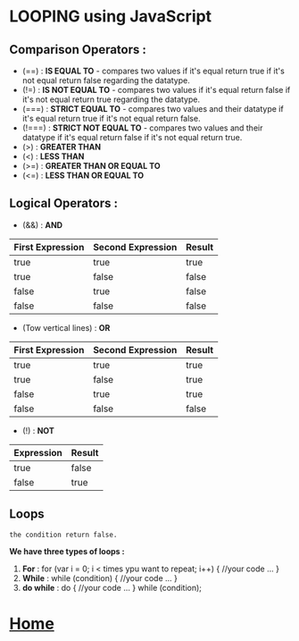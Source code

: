 # LOOPING using JavaScript

## Comparison Operators :

- (==) : **IS EQUAL TO** - compares two values if it's equal return true if it's not equal return false regarding the datatype.
- (!=) : **IS NOT EQUAL TO** - compares two values if it's equal return false if it's not equal return true regarding the datatype.
- (===) : **STRICT EQUAL TO** - compares two values and their datatype if it's equal return true if it's not equal return false.
- (!===) : **STRICT NOT EQUAL TO** - compares two values and their datatype if it's equal return false if it's not equal return true.
- (>) : **GREATER THAN**
- (<) : **LESS THAN**
- (>=) : **GREATER THAN OR EQUAL TO**
- (<=) : **LESS THAN OR EQUAL TO**


## Logical Operators :
- (&&) : **AND**

First Expression | Second Expression | Result
------------ | ------------- | -------------
true | true | true
true | false | false
false | true | false
false | false | false

- (Tow vertical lines) : **OR**

First Expression | Second Expression | Result
------------ | ------------- | -------------
true | true | true
true | false | true
false | true | true
false | false | false

- (!) : **NOT**

Expression | Result
------------ | -------------
true | false
false | true

## Loops 
```Loops check condition . if it returns true , a code block will run until 
the condition return false.
```
**We have three types of loops :**
1. **For** : 
for (var i = 0; i < times ypu want to repeat; i++) {
    //your code ...
}
2. **While** :
while (condition) {
    //your code ...
}
3. **do while** : 
do {
    //your code ...
} while (condition);


# [Home](https://malakmomani.github.io/reading-notes/)
